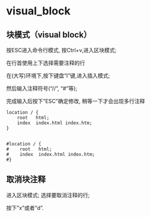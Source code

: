 # visual\_block

## 块模式（visual block）

按ESC进入命令行模式, 按Ctrl+v,进入区块模式;

在行首使用上下选择需要注释的行

在\(大写\)环境下,按下键盘”I”键,进入插入模式;

然后输入注释符号\(“//”, “\#”等\);

完成输入后按下”ESC”确定修改, 稍等一下才会出现多行注释

```text
location / {
    root   html;
    index  index.html index.htm;
}


#location / {
#    root   html;
#    index  index.html index.htm;
#}
```

## 取消块注释

进入区块模式; 选择要取消注释的行;

按下”x”或者”d”.

